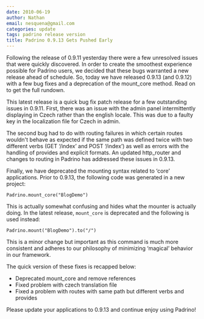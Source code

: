 ```yaml
---
date: 2010-06-19
author: Nathan
email: nesquena@gmail.com
categories: update
tags: padrino release version
title: Padrino 0.9.13 Gets Pushed Early
---
```


Following the release of 0.9.11 yesterday there were a few unresolved issues that were quickly discovered. In order to create the smoothest experience possible for Padrino users, we decided that these bugs warranted a new release ahead of schedule. So, today we have released 0.9.13 (and 0.9.12) with a few bug fixes and a deprecation of the mount\_core method. Read on to get the full rundown.


This latest release is a quick bug fix patch release for a few outstanding issues in 0.9.11. First, there was an issue with the admin panel intermittently displaying in Czech rather than the english locale. This was due to a faulty key in the localization file for Czech in admin.


The second bug had to do with routing failures in which certain routes wouldn't behave as expected if the same path was defined twice with two different verbs (GET ‘/index’ and POST ‘/index’) as well as errors with the handling of provides and explicit formats. An updated http\_router and changes to routing in Padrino has addressed these issues in 0.9.13.

Finally, we have deprecated the mounting syntax related to ‘core’ applications. Prior to 0.9.13, the following code was generated in a new project:

    Padrino.mount_core("BlogDemo")

This is actually somewhat confusing and hides what the mounter is actually doing. In the latest release, `mount_core` is deprecated and the following is used instead:

    Padrino.mount("BlogDemo").to("/")

This is a minor change but important as this command is much more consistent and adheres to our philosophy of minimizing ‘magical’ behavior in our framework.

The quick version of these fixes is recapped below:

- Deprecated mount\_core and remove references
- Fixed problem with czech translation file
- Fixed a problem with routes with same path but different verbs and provides

Please update your applications to 0.9.13 and continue enjoy using Padrino!

